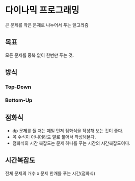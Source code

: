 # 다이나믹 프로그래밍
큰 문제를 작은 문제로 나누어서 푸는 알고리즘

## 목표
모든 문제를 중복 없이 한번만 푸는 것.

## 방식
### Top-Down
### Bottom-Up

## 점화식
- dp 문제를 풀 때는 제일 먼저 점화식을 작성해 보는 것이 좋다.
- 꼭 수식이 아니더라도 말로 풀어서 작성해본다.
- 점화식의 시간 복잡도는 문제 하나를 푸는 시간의 시간복잡도이다.

## 시간복잡도
전체 문제의 개수 x 문제 한개를 푸는 시간(점화식)

